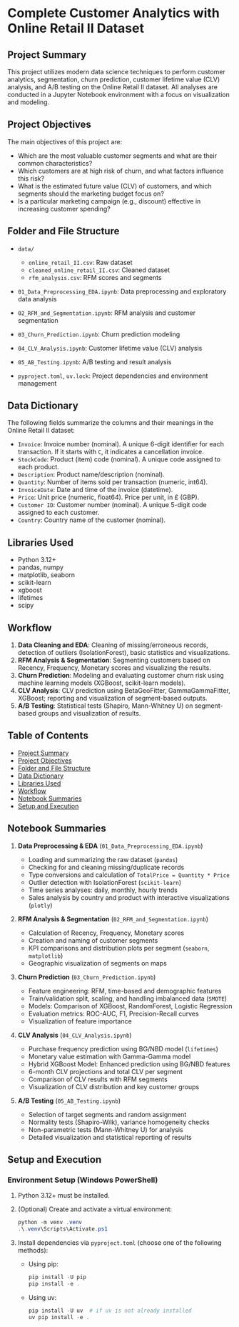 # Complete Customer Analytics with Online Retail II Dataset

## Project Summary

This project utilizes modern data science techniques to perform customer analytics, segmentation, churn prediction, customer lifetime value (CLV) analysis, and A/B testing on the Online Retail II dataset. All analyses are conducted in a Jupyter Notebook environment with a focus on visualization and modeling.

## Project Objectives

The main objectives of this project are:

* Which are the most valuable customer segments and what are their common characteristics?
* Which customers are at high risk of churn, and what factors influence this risk?
* What is the estimated future value (CLV) of customers, and which segments should the marketing budget focus on?
* Is a particular marketing campaign (e.g., discount) effective in increasing customer spending?

## Folder and File Structure

* `data/`

  * `online_retail_II.csv`: Raw dataset
  * `cleaned_online_retail_II.csv`: Cleaned dataset
  * `rfm_analysis.csv`: RFM scores and segments
* `01_Data_Preprocessing_EDA.ipynb`: Data preprocessing and exploratory data analysis
* `02_RFM_and_Segmentation.ipynb`: RFM analysis and customer segmentation
* `03_Churn_Prediction.ipynb`: Churn prediction modeling
* `04_CLV_Analysis.ipynb`: Customer lifetime value (CLV) analysis
* `05_AB_Testing.ipynb`: A/B testing and result analysis
* `pyproject.toml`, `uv.lock`: Project dependencies and environment management

## Data Dictionary

The following fields summarize the columns and their meanings in the Online Retail II dataset:

* `Invoice`: Invoice number (nominal). A unique 6-digit identifier for each transaction. If it starts with `C`, it indicates a cancellation invoice.
* `StockCode`: Product (item) code (nominal). A unique code assigned to each product.
* `Description`: Product name/description (nominal).
* `Quantity`: Number of items sold per transaction (numeric, int64).
* `InvoiceDate`: Date and time of the invoice (datetime).
* `Price`: Unit price (numeric, float64). Price per unit, in £ (GBP).
* `Customer ID`: Customer number (nominal). A unique 5-digit code assigned to each customer.
* `Country`: Country name of the customer (nominal).

## Libraries Used

* Python 3.12+
* pandas, numpy
* matplotlib, seaborn
* scikit-learn
* xgboost
* lifetimes
* scipy

## Workflow

1. **Data Cleaning and EDA**: Cleaning of missing/erroneous records, detection of outliers (IsolationForest), basic statistics and visualizations.
2. **RFM Analysis & Segmentation**: Segmenting customers based on Recency, Frequency, Monetary scores and visualizing the results.
3. **Churn Prediction**: Modeling and evaluating customer churn risk using machine learning models (XGBoost, scikit-learn models).
4. **CLV Analysis**: CLV prediction using BetaGeoFitter, GammaGammaFitter, XGBoost; reporting and visualization of segment-based outputs.
5. **A/B Testing**: Statistical tests (Shapiro, Mann-Whitney U) on segment-based groups and visualization of results.

## Table of Contents

* [Project Summary](#project-summary)
* [Project Objectives](#project-objectives)
* [Folder and File Structure](#folder-and-file-structure)
* [Data Dictionary](#data-dictionary)
* [Libraries Used](#libraries-used)
* [Workflow](#workflow)
* [Notebook Summaries](#notebook-summaries)
* [Setup and Execution](#setup-and-execution)

## Notebook Summaries

1. **Data Preprocessing & EDA** (`01_Data_Preprocessing_EDA.ipynb`)

   * Loading and summarizing the raw dataset (`pandas`)
   * Checking for and cleaning missing/duplicate records
   * Type conversions and calculation of `TotalPrice = Quantity * Price`
   * Outlier detection with IsolationForest (`scikit-learn`)
   * Time series analyses: daily, monthly, hourly trends
   * Sales analysis by country and product with interactive visualizations (`plotly`)

2. **RFM Analysis & Segmentation** (`02_RFM_and_Segmentation.ipynb`)

   * Calculation of Recency, Frequency, Monetary scores
   * Creation and naming of customer segments
   * KPI comparisons and distribution plots per segment (`seaborn`, `matplotlib`)
   * Geographic visualization of segments on maps

3. **Churn Prediction** (`03_Churn_Prediction.ipynb`)

   * Feature engineering: RFM, time-based and demographic features
   * Train/validation split, scaling, and handling imbalanced data (`SMOTE`)
   * Models: Comparison of XGBoost, RandomForest, Logistic Regression
   * Evaluation metrics: ROC-AUC, F1, Precision-Recall curves
   * Visualization of feature importance

4. **CLV Analysis** (`04_CLV_Analysis.ipynb`)

   * Purchase frequency prediction using BG/NBD model (`lifetimes`)
   * Monetary value estimation with Gamma-Gamma model
   * Hybrid XGBoost Model: Enhanced prediction using BG/NBD features
   * 6-month CLV projections and total CLV per segment
   * Comparison of CLV results with RFM segments
   * Visualization of CLV distribution and key customer groups

5. **A/B Testing** (`05_AB_Testing.ipynb`)

   * Selection of target segments and random assignment
   * Normality tests (Shapiro-Wilk), variance homogeneity checks
   * Non-parametric tests (Mann-Whitney U) for analysis
   * Detailed visualization and statistical reporting of results

## Setup and Execution

### Environment Setup (Windows PowerShell)

1. Python 3.12+ must be installed.
2. (Optional) Create and activate a virtual environment:

   ```powershell
   python -m venv .venv
   .\.venv\Scripts\Activate.ps1
   ```
3. Install dependencies via `pyproject.toml` (choose one of the following methods):

   * Using pip:

     ```powershell
     pip install -U pip
     pip install -e .
     ```
   * Using uv:

     ```powershell
     pip install -U uv  # if uv is not already installed
     uv pip install -e .
     ```
